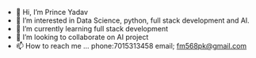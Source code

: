 - 👋 Hi, I’m Prince Yadav
- 👀 I’m interested in Data Science, python, full stack development and AI.
- 🌱 I’m currently learning full stack development
- 💞️ I’m looking to collaborate on AI project
- 📫 How to reach me ...
phone:7015313458
email; fm568pk@gmail.com

